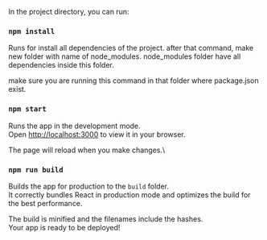 

In the project directory, you can run:

### `npm install`


Runs for install all dependencies of the project. after that command, make new folder with name of node_modules. node_modules folder have all dependencies inside this folder.

make sure you are running this command in that folder where package.json exist.


### `npm start`

Runs the app in the development mode.\
Open [http://localhost:3000](http://localhost:3000) to view it in your browser.

The page will reload when you make changes.\


### `npm run build`

Builds the app for production to the `build` folder.\
It correctly bundles React in production mode and optimizes the build for the best performance.

The build is minified and the filenames include the hashes.\
Your app is ready to be deployed!
